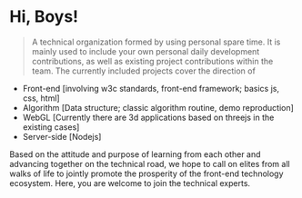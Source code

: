 # Hi, Boys!

> A technical organization formed by using personal spare time. It is mainly used to include your own personal daily development contributions, as well as existing project contributions within the team. The currently included projects cover the direction of

- Front-end [involving w3c standards, front-end framework; basics js, css, html]
- Algorithm [Data structure; classic algorithm routine, demo reproduction]
- WebGL [Currently there are 3d applications based on threejs in the existing cases]
- Server-side [Nodejs]

Based on the attitude and purpose of learning from each other and advancing together on the technical road, we hope to call on elites from all walks of life to jointly promote the prosperity of the front-end technology ecosystem. Here, you are welcome to join the technical experts. 
